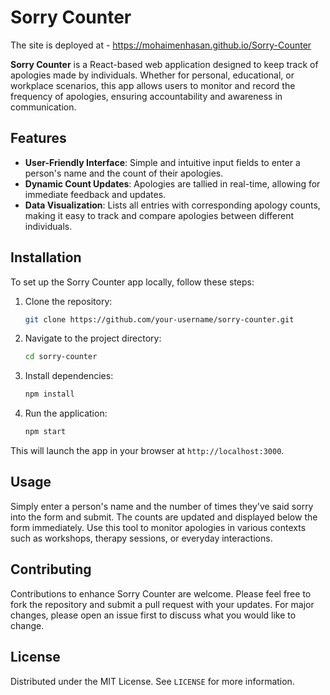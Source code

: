 
# Sorry Counter

The site is deployed at - https://mohaimenhasan.github.io/Sorry-Counter

**Sorry Counter** is a React-based web application designed to keep track of apologies made by individuals. Whether for personal, educational, or workplace scenarios, this app allows users to monitor and record the frequency of apologies, ensuring accountability and awareness in communication.

## Features

- **User-Friendly Interface**: Simple and intuitive input fields to enter a person's name and the count of their apologies.
- **Dynamic Count Updates**: Apologies are tallied in real-time, allowing for immediate feedback and updates.
- **Data Visualization**: Lists all entries with corresponding apology counts, making it easy to track and compare apologies between different individuals.

## Installation

To set up the Sorry Counter app locally, follow these steps:

1. Clone the repository:
   ```bash
   git clone https://github.com/your-username/sorry-counter.git
   ```
2. Navigate to the project directory:
   ```bash
   cd sorry-counter
   ```
3. Install dependencies:
   ```bash
   npm install
   ```
4. Run the application:
   ```bash
   npm start
   ```

This will launch the app in your browser at `http://localhost:3000`.

## Usage

Simply enter a person's name and the number of times they've said sorry into the form and submit. The counts are updated and displayed below the form immediately. Use this tool to monitor apologies in various contexts such as workshops, therapy sessions, or everyday interactions.

## Contributing

Contributions to enhance Sorry Counter are welcome. Please feel free to fork the repository and submit a pull request with your updates. For major changes, please open an issue first to discuss what you would like to change.

## License

Distributed under the MIT License. See `LICENSE` for more information.
